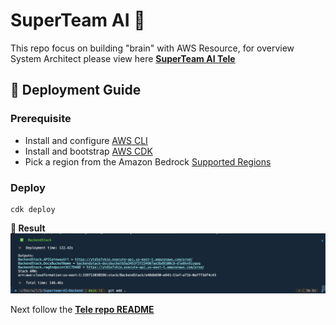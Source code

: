 # SuperTeam AI 🤖

This repo focus on building "brain" with AWS Resource, for overview System Architect please view here **[SuperTeam AI Tele](https://github.com/minhbear/Superteam-Tele-bot)**

## **🚀 Deployment Guide**

### Prerequisite
- Install and configure [AWS CLI](https://aws.amazon.com/cli/)
- Install and bootstrap [AWS CDK](https://aws.amazon.com/cdk/)
- Pick a region from the Amazon Bedrock [Supported Regions](https://docs.aws.amazon.com/bedrock/latest/userguide/bedrock-regions.html)

### Deploy
```
cdk deploy
```

**🚀 Result**
![](./images/Data-Repo-AI.png)

Next follow the **[Tele repo README](https://github.com/minhbear/Superteam-Tele-bot/blob/main/README.md)**
